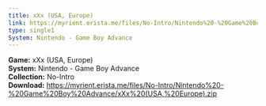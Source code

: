 ```yaml
---
title: xXx (USA, Europe)
link: https://myrient.erista.me/files/No-Intro/Nintendo%20-%20Game%20Boy%20Advance/xXx%20(USA,%20Europe).zip
type: single1
System: Nintendo - Game Boy Advance
---
```

<b>Game:</b> xXx (USA, Europe)<br>
<b>System:</b> Nintendo - Game Boy Advance<br>
<b>Collection:</b> No-Intro<br>
<b>Download:</b> https://myrient.erista.me/files/No-Intro/Nintendo%20-%20Game%20Boy%20Advance/xXx%20(USA,%20Europe).zip